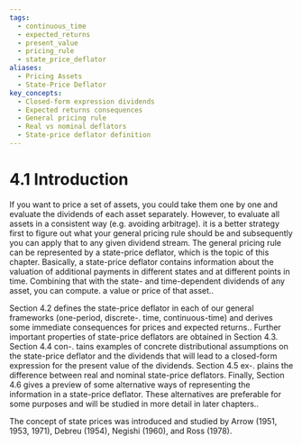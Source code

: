 ```yaml
---
tags:
  - continuous_time
  - expected_returns
  - present_value
  - pricing_rule
  - state_price_deflator
aliases:
  - Pricing Assets
  - State-Price Deflator
key_concepts:
  - Closed-form expression dividends
  - Expected returns consequences
  - General pricing rule
  - Real vs nominal deflators
  - State-price deflator definition
---
```


# 4.1 Introduction  

If you want to price a set of assets, you could take them one by one and evaluate the dividends of each asset separately. However, to evaluate all assets in a consistent way (e.g. avoiding arbitrage). it is a better strategy first to figure out what your general pricing rule should be and subsequently you can apply that to any given dividend stream. The general pricing rule can be represented by a state-price deflator, which is the topic of this chapter. Basically, a state-price deflator contains information about the valuation of additional payments in different states and at different points in time. Combining that with the state- and time-dependent dividends of any asset, you can compute. a value or price of that asset..  

Section 4.2 defines the state-price deflator in each of our general frameworks (one-period, discrete-. time, continuous-time) and derives some immediate consequences for prices and expected returns.. Further important properties of state-price deflators are obtained in Section 4.3. Section 4.4 con-. tains examples of concrete distributional assumptions on the state-price deflator and the dividends that will lead to a closed-form expression for the present value of the dividends. Section 4.5 ex-. plains the difference between real and nominal state-price deflators. Finally, Section 4.6 gives a preview of some alternative ways of representing the information in a state-price deflator. These alternatives are preferable for some purposes and will be studied in more detail in later chapters..  

The concept of state prices was introduced and studied by Arrow (1951, 1953, 1971), Debreu (1954), Negishi (1960), and Ross (1978).
